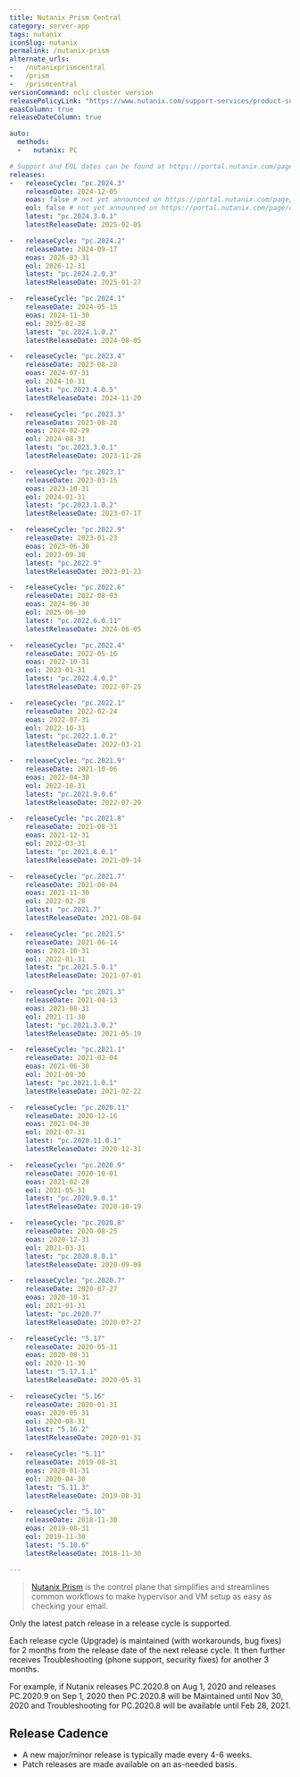 ```yaml
---
title: Nutanix Prism Central
category: server-app
tags: nutanix
iconSlug: nutanix
permalink: /nutanix-prism
alternate_urls:
-   /nutanixprismcentral
-   /prism
-   /prismcentral
versionCommand: ncli cluster version
releasePolicyLink: "https://www.nutanix.com/support-services/product-support/support-policies-and-faqs"
eoasColumn: true
releaseDateColumn: true

auto:
  methods:
  -   nutanix: PC

# Support and EOL dates can be found at https://portal.nutanix.com/page/documents/eol/list?type=pc.
releases:
-   releaseCycle: "pc.2024.3"
    releaseDate: 2024-12-05
    eoas: false # not yet announced on https://portal.nutanix.com/page/documents/eol/list?type=pc
    eol: false # not yet announced on https://portal.nutanix.com/page/documents/eol/list?type=pc
    latest: "pc.2024.3.0.1"
    latestReleaseDate: 2025-02-05

-   releaseCycle: "pc.2024.2"
    releaseDate: 2024-09-17
    eoas: 2026-03-31
    eol: 2026-12-31
    latest: "pc.2024.2.0.3"
    latestReleaseDate: 2025-01-27

-   releaseCycle: "pc.2024.1"
    releaseDate: 2024-05-15
    eoas: 2024-11-30
    eol: 2025-02-28
    latest: "pc.2024.1.0.2"
    latestReleaseDate: 2024-08-05

-   releaseCycle: "pc.2023.4"
    releaseDate: 2023-08-28
    eoas: 2024-07-31
    eol: 2024-10-31
    latest: "pc.2023.4.0.5"
    latestReleaseDate: 2024-11-20

-   releaseCycle: "pc.2023.3"
    releaseDate: 2023-08-28
    eoas: 2024-02-29
    eol: 2024-08-31
    latest: "pc.2023.3.0.1"
    latestReleaseDate: 2023-11-28

-   releaseCycle: "pc.2023.1"
    releaseDate: 2023-03-15
    eoas: 2023-10-31
    eol: 2024-01-31
    latest: "pc.2023.1.0.2"
    latestReleaseDate: 2023-07-17

-   releaseCycle: "pc.2022.9"
    releaseDate: 2023-01-23
    eoas: 2023-06-30
    eol: 2023-09-30
    latest: "pc.2022.9"
    latestReleaseDate: 2023-01-23

-   releaseCycle: "pc.2022.6"
    releaseDate: 2022-08-03
    eoas: 2024-06-30
    eol: 2025-06-30
    latest: "pc.2022.6.0.11"
    latestReleaseDate: 2024-06-05

-   releaseCycle: "pc.2022.4"
    releaseDate: 2022-05-16
    eoas: 2022-10-31
    eol: 2023-01-31
    latest: "pc.2022.4.0.2"
    latestReleaseDate: 2022-07-25

-   releaseCycle: "pc.2022.1"
    releaseDate: 2022-02-24
    eoas: 2022-07-31
    eol: 2022-10-31
    latest: "pc.2022.1.0.2"
    latestReleaseDate: 2022-03-21

-   releaseCycle: "pc.2021.9"
    releaseDate: 2021-10-06
    eoas: 2022-04-30
    eol: 2022-10-31
    latest: "pc.2021.9.0.6"
    latestReleaseDate: 2022-07-29

-   releaseCycle: "pc.2021.8"
    releaseDate: 2021-08-31
    eoas: 2021-12-31
    eol: 2022-03-31
    latest: "pc.2021.8.0.1"
    latestReleaseDate: 2021-09-14

-   releaseCycle: "pc.2021.7"
    releaseDate: 2021-08-04
    eoas: 2021-11-30
    eol: 2022-02-28
    latest: "pc.2021.7"
    latestReleaseDate: 2021-08-04

-   releaseCycle: "pc.2021.5"
    releaseDate: 2021-06-14
    eoas: 2021-10-31
    eol: 2022-01-31
    latest: "pc.2021.5.0.1"
    latestReleaseDate: 2021-07-01

-   releaseCycle: "pc.2021.3"
    releaseDate: 2021-04-13
    eoas: 2021-08-31
    eol: 2021-11-30
    latest: "pc.2021.3.0.2"
    latestReleaseDate: 2021-05-19

-   releaseCycle: "pc.2021.1"
    releaseDate: 2021-02-04
    eoas: 2021-06-30
    eol: 2021-09-30
    latest: "pc.2021.1.0.1"
    latestReleaseDate: 2021-02-22

-   releaseCycle: "pc.2020.11"
    releaseDate: 2020-12-16
    eoas: 2021-04-30
    eol: 2021-07-31
    latest: "pc.2020.11.0.1"
    latestReleaseDate: 2020-12-31

-   releaseCycle: "pc.2020.9"
    releaseDate: 2020-10-01
    eoas: 2021-02-28
    eol: 2021-05-31
    latest: "pc.2020.9.0.1"
    latestReleaseDate: 2020-10-19

-   releaseCycle: "pc.2020.8"
    releaseDate: 2020-08-25
    eoas: 2020-12-31
    eol: 2021-03-31
    latest: "pc.2020.8.0.1"
    latestReleaseDate: 2020-09-09

-   releaseCycle: "pc.2020.7"
    releaseDate: 2020-07-27
    eoas: 2020-10-31
    eol: 2021-01-31
    latest: "pc.2020.7"
    latestReleaseDate: 2020-07-27

-   releaseCycle: "5.17"
    releaseDate: 2020-05-31
    eoas: 2020-08-31
    eol: 2020-11-30
    latest: "5.17.1.1"
    latestReleaseDate: 2020-05-31

-   releaseCycle: "5.16"
    releaseDate: 2020-01-31
    eoas: 2020-05-31
    eol: 2020-08-31
    latest: "5.16.2"
    latestReleaseDate: 2020-01-31

-   releaseCycle: "5.11"
    releaseDate: 2019-08-31
    eoas: 2020-01-31
    eol: 2020-04-30
    latest: "5.11.3"
    latestReleaseDate: 2019-08-31

-   releaseCycle: "5.10"
    releaseDate: 2018-11-30
    eoas: 2019-08-31
    eol: 2019-11-30
    latest: "5.10.6"
    latestReleaseDate: 2018-11-30

---
```


> [Nutanix Prism](https://www.nutanix.com/uk/products/prism) is the control plane that simplifies
> and streamlines common workflows to make hypervisor and VM setup as easy as checking your email.

Only the latest patch release in a release cycle is supported.

Each release cycle (Upgrade) is maintained (with workarounds, bug fixes) for 2 months from the
release date of the next release cycle. It then further receives Troubleshooting (phone support,
security fixes) for another 3 months.

For example, if Nutanix releases PC.2020.8 on Aug 1, 2020 and releases PC.2020.9 on Sep 1, 2020 then
PC.2020.8 will be Maintained until Nov 30, 2020 and Troubleshooting for PC.2020.8 will be available
until Feb 28, 2021.

## Release Cadence

* A new major/minor release is typically made every 4-6 weeks.
* Patch releases are made available on an as-needed basis.
